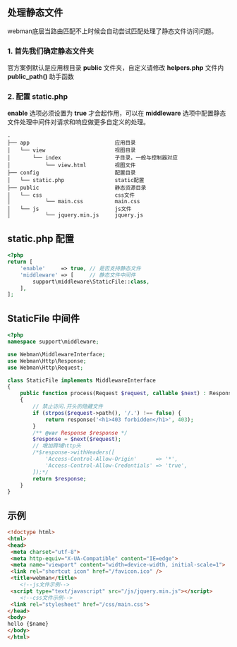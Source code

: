 ## 处理静态文件

webman底层当路由匹配不上时候会自动尝试匹配处理了静态文件访问问题。

### 1. 首先我们确定静态文件夹

官方案例默认是应用根目录 **public** 文件夹，自定义请修改 **helpers.php** 文件内 **public_path()** 助手函数

### 2. 配置 static.php

**enable** 选项必须设置为 **true** 才会起作用，可以在 **middleware** 选项中配置静态文件处理中间件对请求和响应做更多自定义的处理。

```
.
├── app                           应用目录
│   └── view                      视图目录
│       └── index                 子目录，一般与控制器对应
│           └── view.html         视图文件
├── config                        配置目录
│   └── static.php                static配置
├── public                        静态资源目录
│   └── css                       css文件
│           └── main.css          main.css
│   └── js                        js文件
│           └── jquery.min.js     jquery.js
```

## static.php 配置

```php
<?php
return [
    'enable'     => true, // 是否支持静态文件
    'middleware' => [     // 静态文件中间件
        support\middleware\StaticFile::class,
    ],
];
```

## StaticFile 中间件

```php
<?php
namespace support\middleware;

use Webman\MiddlewareInterface;
use Webman\Http\Response;
use Webman\Http\Request;

class StaticFile implements MiddlewareInterface
{
    public function process(Request $request, callable $next) : Response
    {
        // 禁止访问.开头的隐藏文件
        if (strpos($request->path(), '/.') !== false) {
            return response('<h1>403 forbidden</h1>', 403);
        }
        /** @var Response $response */
        $response = $next($request);
        // 增加跨域http头
        /*$response->withHeaders([
            'Access-Control-Allow-Origin'      => '*',
            'Access-Control-Allow-Credentials' => 'true',
        ]);*/
        return $response;
    }
}
```

## 示例

```html
<!doctype html>
<html>
<head>
 <meta charset="utf-8">
 <meta http-equiv="X-UA-Compatible" content="IE=edge">
 <meta name="viewport" content="width=device-width, initial-scale=1">
 <link rel="shortcut icon" href="/favicon.ico" />
 <title>webman</title>
    <!--js文件示例-->
 <script type="text/javascript" src="/js/jquery.min.js"></script>
    <!--css文件示例-->
 <link rel="stylesheet" href="/css/main.css">
</head>
<body>
hello {$name}
</body>
</html>
```